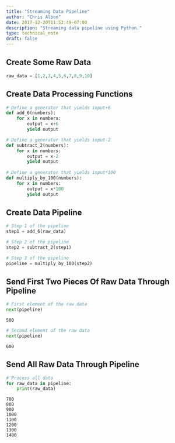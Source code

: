 ```yaml
---
title: "Streaming Data Pipeline"
author: "Chris Albon"
date: 2017-12-20T11:53:49-07:00
description: "Streaming data pipeline using Python."
type: technical_note
draft: false
---
```

## Create Some Raw Data


```python
raw_data = [1,2,3,4,5,6,7,8,9,10]
```

## Create Data Processing Functions


```python
# Define a generator that yields input+6
def add_6(numbers):
    for x in numbers:
        output = x+6
        yield output

# Define a generator that yields input-2
def subtract_2(numbers):
    for x in numbers:
        output = x-2
        yield output
        
# Define a generator that yields input*100        
def multiply_by_100(numbers):
    for x in numbers:
        output = x*100
        yield output
```

## Create Data Pipeline


```python
# Step 1 of the pipeline
step1 = add_6(raw_data)

# Step 2 of the pipeline
step2 = subtract_2(step1)

# Step 3 of the pipeline
pipeline = multiply_by_100(step2)
```

## Send First Two Pieces Of Raw Data Through Pipeline


```python
# First element of the raw data
next(pipeline)
```




    500




```python
# Second element of the raw data
next(pipeline)
```




    600



## Send All Raw Data Through Pipeline


```python
# Process all data
for raw_data in pipeline:
    print(raw_data)
```

    700
    800
    900
    1000
    1100
    1200
    1300
    1400
    
